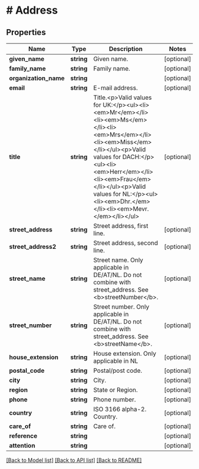 # # Address

## Properties

Name | Type | Description | Notes
------------ | ------------- | ------------- | -------------
**given_name** | **string** | Given name. | [optional] 
**family_name** | **string** | Family name. | [optional] 
**organization_name** | **string** |  | [optional] 
**email** | **string** | E-mail address. | [optional] 
**title** | **string** | Title.&lt;p&gt;Valid values for UK:&lt;/p&gt;&lt;ul&gt;&lt;li&gt;&lt;em&gt;Mr&lt;/em&gt;&lt;/li&gt;&lt;li&gt;&lt;em&gt;Ms&lt;/em&gt;&lt;/li&gt;&lt;li&gt;&lt;em&gt;Mrs&lt;/em&gt;&lt;/li&gt;&lt;li&gt;&lt;em&gt;Miss&lt;/em&gt;&lt;/li&gt;&lt;/ul&gt;&lt;p&gt;Valid values for DACH:&lt;/p&gt;&lt;ul&gt;&lt;li&gt;&lt;em&gt;Herr&lt;/em&gt;&lt;/li&gt;&lt;li&gt;&lt;em&gt;Frau&lt;/em&gt;&lt;/li&gt;&lt;/ul&gt;&lt;p&gt;Valid values for NL:&lt;/p&gt;&lt;ul&gt;&lt;li&gt;&lt;em&gt;Dhr.&lt;/em&gt;&lt;/li&gt;&lt;li&gt;&lt;em&gt;Mevr.&lt;/em&gt;&lt;/li&gt;&lt;/ul&gt; | [optional] 
**street_address** | **string** | Street address, first line. | [optional] 
**street_address2** | **string** | Street address, second line. | [optional] 
**street_name** | **string** | Street name. Only applicable in DE/AT/NL. Do not combine with street_address. See &lt;b&gt;streetNumber&lt;/b&gt;. | [optional] 
**street_number** | **string** | Street number. Only applicable in DE/AT/NL. Do not combine with street_address. See &lt;b&gt;streetName&lt;/b&gt;. | [optional] 
**house_extension** | **string** | House extension. Only applicable in NL | [optional] 
**postal_code** | **string** | Postal/post code. | [optional] 
**city** | **string** | City. | [optional] 
**region** | **string** | State or Region. | [optional] 
**phone** | **string** | Phone number. | [optional] 
**country** | **string** | ISO 3166 alpha-2. Country. | [optional] 
**care_of** | **string** | Care of. | [optional] 
**reference** | **string** |  | [optional] 
**attention** | **string** |  | [optional] 

[[Back to Model list]](../../README.md#documentation-for-models) [[Back to API list]](../../README.md#documentation-for-api-endpoints) [[Back to README]](../../README.md)


